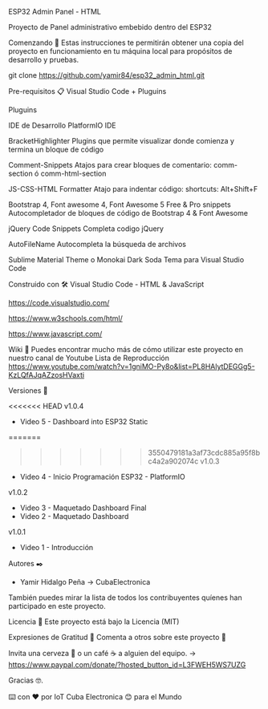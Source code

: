 ESP32 Admin Panel - HTML

Proyecto de Panel administrativo embebido dentro del ESP32

Comenzando 🚀
Estas instrucciones te permitirán obtener una copia del proyecto en funcionamiento en tu máquina local para propósitos de desarrollo y pruebas.

git clone https://github.com/yamir84/esp32_admin_html.git

Pre-requisitos 📋
Visual Studio Code + Pluguins

Pluguins

IDE de Desarrollo
PlatformIO IDE

BracketHighlighter
Plugins que permite visualizar donde comienza y termina un bloque de código

Comment-Snippets
Atajos para crear bloques de comentario: comm-section ó comm-html-section

JS-CSS-HTML Formatter
Atajo para indentar código: shortcuts: Alt+Shift+F

Bootstrap 4, Font awesome 4, Font Awesome 5 Free & Pro snippets
Autocompletador de bloques de código de Bootstrap 4 & Font Awesome

jQuery Code Snippets
Completa codigo jQuery

AutoFileName
Autocompleta la búsqueda de archivos

Sublime Material Theme  o  Monokai Dark Soda
Tema para Visual Studio Code

Construido con 🛠️
Visual Studio Code - HTML & JavaScript

https://code.visualstudio.com/

https://www.w3schools.com/html/

https://www.javascript.com/

Wiki 📖
Puedes encontrar mucho más de cómo utilizar este proyecto en nuestro canal de Youtube
Lista de Reproducción
https://www.youtube.com/watch?v=1gniMO-Py8o&list=PL8HAlytDEGGg5-KzLQfAJqAZzosHVaxti

Versiones 📌

<<<<<<< HEAD
v1.0.4
- Video 5 - Dashboard into ESP32 Static

=======
>>>>>>> 3550479181a3af73cdc885a95f8bc4a2a902074c
v1.0.3
- Video 4 - Inicio Programación ESP32 - PlatformIO

v1.0.2
- Video 3 - Maquetado Dashboard Final
- Video 2 - Maquetado Dashboard

v1.0.1
- Video 1 - Introducción

Autores ✒️
- Yamir Hidalgo Peña -> CubaElectronica

También puedes mirar la lista de todos los contribuyentes quíenes han participado en este proyecto.

Licencia 📄
Este proyecto está bajo la Licencia (MIT)

Expresiones de Gratitud 🎁
Comenta a otros sobre este proyecto 📢

Invita una cerveza 🍺 o un café ☕ a alguien del equipo. -> https://www.paypal.com/donate/?hosted_button_id=L3FWEH5WS7UZG

Gracias 🤓.

⌨️ con ❤️ por IoT Cuba Electronica 😊 para el Mundo
